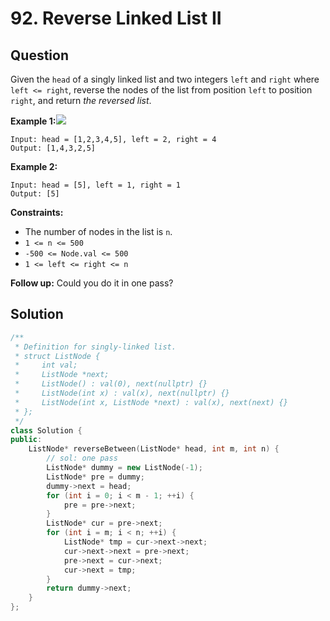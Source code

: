 # 92. Reverse Linked List II

## Question

Given the `head` of a singly linked list and two integers `left` and `right` where `left <= right`, reverse the nodes of the list from position `left` to position `right`, and return _the reversed list_.

**Example 1:**![](https://assets.leetcode.com/uploads/2021/02/19/rev2ex2.jpg)

```text
Input: head = [1,2,3,4,5], left = 2, right = 4
Output: [1,4,3,2,5]
```

**Example 2:**

```text
Input: head = [5], left = 1, right = 1
Output: [5]
```

**Constraints:**

* The number of nodes in the list is `n`.
* `1 <= n <= 500`
* `-500 <= Node.val <= 500`
* `1 <= left <= right <= n`

 **Follow up:** Could you do it in one pass?

## Solution

```cpp
/**
 * Definition for singly-linked list.
 * struct ListNode {
 *     int val;
 *     ListNode *next;
 *     ListNode() : val(0), next(nullptr) {}
 *     ListNode(int x) : val(x), next(nullptr) {}
 *     ListNode(int x, ListNode *next) : val(x), next(next) {}
 * };
 */
class Solution {
public:
    ListNode* reverseBetween(ListNode* head, int m, int n) {
        // sol: one pass
        ListNode* dummy = new ListNode(-1);
        ListNode* pre = dummy;
        dummy->next = head;
        for (int i = 0; i < m - 1; ++i) {
            pre = pre->next;
        }
        ListNode* cur = pre->next;
        for (int i = m; i < n; ++i) {
            ListNode* tmp = cur->next->next;
            cur->next->next = pre->next;
            pre->next = cur->next;
            cur->next = tmp;
        }
        return dummy->next;
    }
};
```

